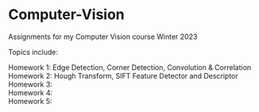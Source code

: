 # Computer-Vision
Assignments for my Computer Vision course Winter 2023

Topics include: <br>

Homework 1: Edge Detection, Corner Detection, Convolution & Correlation <br>
Homework 2: Hough Transform, SIFT Feature Detector and Descriptor <br>
Homework 3:  <br>
Homework 4: <br> 
Homework 5: <br> 

